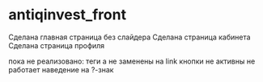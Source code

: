 # antiqinvest_front

Сделана главная страница без слайдера
Сделана страница кабинета
Сделана страница профиля

пока не реализовано:
теги а не заменены на link
кнопки не активны
не работает наведение на ?-знак

